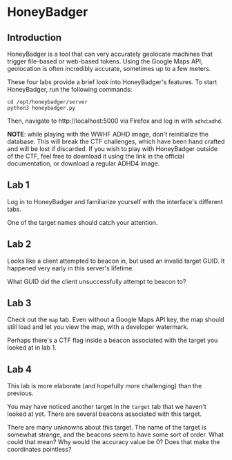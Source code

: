 HoneyBadger
======

Introduction
------------
HoneyBadger is a tool that can very accurately geolocate machines that trigger
file-based or web-based tokens. Using the Google Maps API, geolocation is often
incredibly accurate, sometimes up to a few meters.

These four labs provide a brief look into HoneyBadger's features. To start
HoneyBadger, run the following commands:
```
cd /opt/honeybadger/server
python3 honeybadger.py
```

Then, navigate to http://localhost:5000 via Firefox and log in with
`adhd`:`adhd`.

**NOTE**: while playing with the WWHF ADHD image, don't reinitialize the database.
This will break the CTF challenges, which have been hand crafted and will be
lost if discarded. If you wish to play with HoneyBadger outside of the CTF,
feel free to download it using the link in the official documentation, or
download a regular ADHD4 image.

Lab 1
-----
Log in to HoneyBadger and familiarize yourself with the interface's different
tabs.

One of the target names should catch your attention.

Lab 2
-----
Looks like a client attempted to beacon in, but used an invalid target GUID.
It happened very early in this server's lifetime.

What GUID did the client unsuccessfully attempt to beacon to?

Lab 3
-----
Check out the `map` tab. Even without a Google Maps API key, the map should
still load and let you view the map, with a developer watermark.

Perhaps there's a CTF flag inside a beacon associated with the target you
looked at in lab 1.

Lab 4
-----
This lab is more elaborate (and hopefully more challenging) than the previous.

You may have noticed another target in the `target` tab that we haven't looked
at yet. There are several beacons associated with this target.

There are many unknowns about this target. The name of the target is somewhat
strange, and the beacons seem to have some sort of order. What could that mean?
Why would the accuracy value be 0? Does that make the coordinates pointless?
